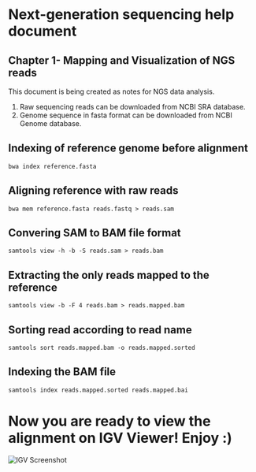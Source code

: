 # Next-generation sequencing help document
## Chapter 1- Mapping and Visualization of NGS reads 
This document is being created as notes for  NGS data analysis.

1. Raw sequencing reads can be downloaded from NCBI SRA database.
2. Genome sequence in fasta format can be downloaded from NCBI Genome database.

## Indexing of reference genome before alignment
```bwa index reference.fasta```

## Aligning reference with raw reads
```bwa mem reference.fasta reads.fastq > reads.sam```

## Convering SAM to BAM file format
```samtools view -h -b -S reads.sam > reads.bam```

## Extracting the only reads mapped to the reference
```samtools view -b -F 4 reads.bam > reads.mapped.bam```

## Sorting read according to read name
```samtools sort reads.mapped.bam -o reads.mapped.sorted```

## Indexing the BAM file
```samtools index reads.mapped.sorted reads.mapped.bai```

# Now you are ready to view the alignment on IGV Viewer! Enjoy :)

<img src="https://github.com/sauravbsaha/NGS_data_analysis/blob/master/igv_screenshot.png"
     alt="IGV Screenshot"
     style="float: center; margin-right: 10px;" />
